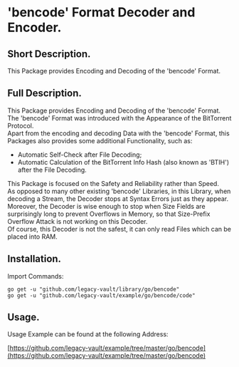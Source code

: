 # 'bencode' Format Decoder and Encoder.


## Short Description.

This Package provides Encoding and Decoding of the 'bencode' Format.

## Full Description.

This Package provides Encoding and Decoding of the 'bencode' Format.<br />
The 'bencode' Format was introduced with the Appearance of the BitTorrent Protocol.<br />
Apart from the encoding and decoding Data with the 'bencode' Format, this Packages also provides some additional Functionality, such as:
  - Automatic Self-Check after File Decoding;
  - Automatic Calculation of the BitTorrent Info Hash (also known as 'BTIH') after the File Decoding.

This Package is focused on the Safety and Reliability rather than Speed.<br />
As opposed to many other existing 'bencode' Libraries, in this Library, when decoding a Stream, the Decoder stops at Syntax Errors just as they appear. Moreover, the Decoder is wise enough to stop when Size Fields are surprisingly long to prevent Overflows in Memory, so that Size-Prefix Overflow Attack is not working on this Decoder.<br />
Of course, this Decoder is not the safest, it can only read Files which can be placed into RAM.<br />

## Installation.

Import Commands:
```
go get -u "github.com/legacy-vault/library/go/bencode"
go get -u "github.com/legacy-vault/example/go/bencode/code"
```

## Usage.

Usage Example can be found at the following Address:

[https://github.com/legacy-vault/example/tree/master/go/bencode](https://github.com/legacy-vault/example/tree/master/go/bencode)
